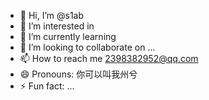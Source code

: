- 👋 Hi, I’m @s1ab
- 👀 I’m interested in 
- 🌱 I’m currently learning 
- 💞️ I’m looking to collaborate on ...
- 📫 How to reach me 2398382952@qq.com
- 😄 Pronouns: 你可以叫我州兮
- ⚡ Fun fact: ...

<!---
s1ab/s1ab is a ✨ special ✨ repository because its `README.md` (this file) appears on your GitHub profile.
You can click the Preview link to take a look at your changes.
--->
